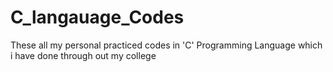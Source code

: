 # C_langauage_Codes

These all my personal practiced codes in 'C' Programming Language which i have done through out my college
